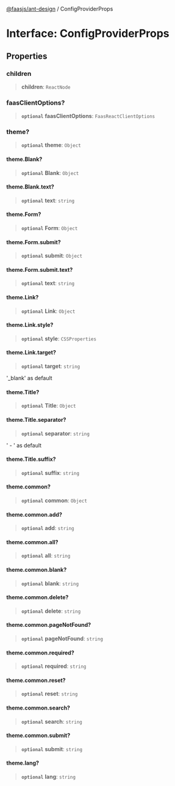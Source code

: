 [@faasjs/ant-design](../README.md) / ConfigProviderProps

# Interface: ConfigProviderProps

## Properties

### children

> **children**: `ReactNode`

### faasClientOptions?

> **`optional`** **faasClientOptions**: `FaasReactClientOptions`

### theme?

> **`optional`** **theme**: `Object`

#### theme.Blank?

> **`optional`** **Blank**: `Object`

#### theme.Blank.text?

> **`optional`** **text**: `string`

#### theme.Form?

> **`optional`** **Form**: `Object`

#### theme.Form.submit?

> **`optional`** **submit**: `Object`

#### theme.Form.submit.text?

> **`optional`** **text**: `string`

#### theme.Link?

> **`optional`** **Link**: `Object`

#### theme.Link.style?

> **`optional`** **style**: `CSSProperties`

#### theme.Link.target?

> **`optional`** **target**: `string`

'_blank' as default

#### theme.Title?

> **`optional`** **Title**: `Object`

#### theme.Title.separator?

> **`optional`** **separator**: `string`

' - ' as default

#### theme.Title.suffix?

> **`optional`** **suffix**: `string`

#### theme.common?

> **`optional`** **common**: `Object`

#### theme.common.add?

> **`optional`** **add**: `string`

#### theme.common.all?

> **`optional`** **all**: `string`

#### theme.common.blank?

> **`optional`** **blank**: `string`

#### theme.common.delete?

> **`optional`** **delete**: `string`

#### theme.common.pageNotFound?

> **`optional`** **pageNotFound**: `string`

#### theme.common.required?

> **`optional`** **required**: `string`

#### theme.common.reset?

> **`optional`** **reset**: `string`

#### theme.common.search?

> **`optional`** **search**: `string`

#### theme.common.submit?

> **`optional`** **submit**: `string`

#### theme.lang?

> **`optional`** **lang**: `string`
